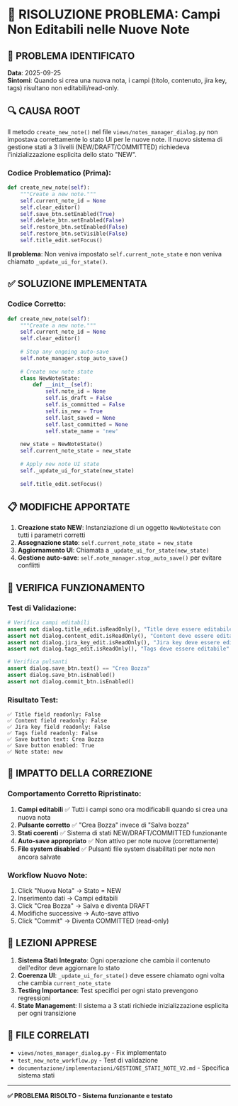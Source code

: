 # 🔧 RISOLUZIONE PROBLEMA: Campi Non Editabili nelle Nuove Note

## 🐛 PROBLEMA IDENTIFICATO

**Data**: 2025-09-25  
**Sintomi**: Quando si crea una nuova nota, i campi (titolo, contenuto, jira key, tags) risultano non editabili/read-only.

## 🔍 CAUSA ROOT

Il metodo `create_new_note()` nel file `views/notes_manager_dialog.py` non impostava correttamente lo stato UI per le nuove note. Il nuovo sistema di gestione stati a 3 livelli (NEW/DRAFT/COMMITTED) richiedeva l'inizializzazione esplicita dello stato "NEW".

### Codice Problematico (Prima):
```python
def create_new_note(self):
    """Create a new note."""
    self.current_note_id = None
    self.clear_editor()
    self.save_btn.setEnabled(True)
    self.delete_btn.setEnabled(False)
    self.restore_btn.setEnabled(False)
    self.restore_btn.setVisible(False)
    self.title_edit.setFocus()
```

**Il problema**: Non veniva impostato `self.current_note_state` e non veniva chiamato `_update_ui_for_state()`.

## ✅ SOLUZIONE IMPLEMENTATA

### Codice Corretto:
```python
def create_new_note(self):
    """Create a new note."""
    self.current_note_id = None
    self.clear_editor()
    
    # Stop any ongoing auto-save
    self.note_manager.stop_auto_save()
    
    # Create new note state
    class NewNoteState:
        def __init__(self):
            self.note_id = None
            self.is_draft = False
            self.is_committed = False
            self.is_new = True
            self.last_saved = None
            self.last_committed = None
            self.state_name = 'new'
    
    new_state = NewNoteState()
    self.current_note_state = new_state
    
    # Apply new note UI state
    self._update_ui_for_state(new_state)
    
    self.title_edit.setFocus()
```

## 📋 MODIFICHE APPORTATE

1. **Creazione stato NEW**: Instanziazione di un oggetto `NewNoteState` con tutti i parametri corretti
2. **Assegnazione stato**: `self.current_note_state = new_state`  
3. **Aggiornamento UI**: Chiamata a `_update_ui_for_state(new_state)`
4. **Gestione auto-save**: `self.note_manager.stop_auto_save()` per evitare conflitti

## 🧪 VERIFICA FUNZIONAMENTO

### Test di Validazione:
```python
# Verifica campi editabili
assert not dialog.title_edit.isReadOnly(), "Title deve essere editabile"
assert not dialog.content_edit.isReadOnly(), "Content deve essere editabile"  
assert not dialog.jira_key_edit.isReadOnly(), "Jira key deve essere editabile"
assert not dialog.tags_edit.isReadOnly(), "Tags deve essere editabile"

# Verifica pulsanti
assert dialog.save_btn.text() == "Crea Bozza"
assert dialog.save_btn.isEnabled()
assert not dialog.commit_btn.isEnabled()
```

### Risultato Test:
```
✅ Title field readonly: False
✅ Content field readonly: False  
✅ Jira key field readonly: False
✅ Tags field readonly: False
✅ Save button text: Crea Bozza
✅ Save button enabled: True
✅ Note state: new
```

## 🎯 IMPATTO DELLA CORREZIONE

### Comportamento Corretto Ripristinato:
1. **Campi editabili** ✅ Tutti i campi sono ora modificabili quando si crea una nuova nota
2. **Pulsante corretto** ✅ "Crea Bozza" invece di "Salva bozza" 
3. **Stati coerenti** ✅ Sistema di stati NEW/DRAFT/COMMITTED funzionante
4. **Auto-save appropriato** ✅ Non attivo per note nuove (correttamente)
5. **File system disabled** ✅ Pulsanti file system disabilitati per note non ancora salvate

### Workflow Nuovo Note:
1. Click "Nuova Nota" → Stato = NEW
2. Inserimento dati → Campi editabili  
3. Click "Crea Bozza" → Salva e diventa DRAFT
4. Modifiche successive → Auto-save attivo
5. Click "Commit" → Diventa COMMITTED (read-only)

## 📝 LEZIONI APPRESE

1. **Sistema Stati Integrato**: Ogni operazione che cambia il contenuto dell'editor deve aggiornare lo stato
2. **Coerenza UI**: `_update_ui_for_state()` deve essere chiamato ogni volta che cambia `current_note_state`
3. **Testing Importance**: Test specifici per ogni stato prevengono regressioni
4. **State Management**: Il sistema a 3 stati richiede inizializzazione esplicita per ogni transizione

## 🔗 FILE CORRELATI

- `views/notes_manager_dialog.py` - Fix implementato
- `test_new_note_workflow.py` - Test di validazione  
- `documentazione/implementazioni/GESTIONE_STATI_NOTE_V2.md` - Specifica sistema stati

---

**✅ PROBLEMA RISOLTO - Sistema funzionante e testato**